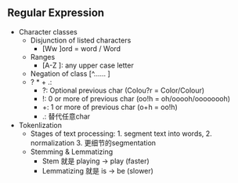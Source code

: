 ## Regular Expression ##
* Character classes
    * Disjunction of listed characters
        * [Ww ]ord = word / Word
    * Ranges
        * [A-Z ]: any upper case letter
    * Negation of class [^...... ]
    * ? * + .: 
        * ?: Optional previous char (Colou?r = Color/Colour)
        * !: 0 or more of previous char (oo!h = oh/ooooh/oooooooh)
        * +: 1 or more of previous char (o+h = oo!h)
        * .: 替代任意char
* Tokenlization
    * Stages of text processing: 1. segment text into words, 2. normalization 3. 更细节的segmentation
    * Stemming & Lemmatizing
        * Stem 就是 playing -> play (faster)
        * Lemmatizing 就是 is -> be (slower)